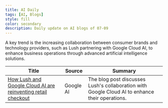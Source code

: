 ```yaml
---
title: AI Daily
tags: [AI, Blogs]
style: fill
color: secondary
description: Daily update on AI blogs of 07-09
---
```


A key trend is the increasing collaboration between consumer brands and technology providers, such as Lush partnering with Google Cloud AI, to enhance business operations through advanced artificial intelligence solutions.

| Title | Source | Summary |
|---|---|---|
| [How Lush and Google Cloud AI are reinventing retail checkout](https://blog.google/around-the-globe/google-europe/united-kingdom/how-lush-and-google-cloud-ai-are-reinventing-retail-checkout/) | Google AI | The blog post discusses Lush's collaboration with Google Cloud AI to enhance their operations. |